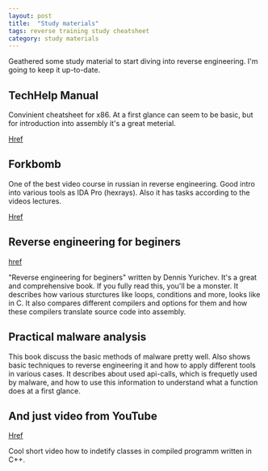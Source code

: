 ```yaml
---
layout: post
title:  "Study materials"
tags: reverse training study cheatsheet
category: study materials
---
```



Geathered some study material to start diving into reverse engineering.
I'm going to keep it up-to-date.

## TechHelp Manual
Convinient cheatsheet for x86. At a first glance can seem to be basic, but for introduction into assembly it's a great meterial.

[Href](http://www.techhelpmanual.com/866-8088_286_386_486_pentium_instruction_set.html)

## Forkbomb
One of the best video course in russian in reverse engineering. 
Good intro into various tools as IDA Pro (hexrays). 
Also it has tasks according to the videos lectures.

[Href](https://rev.forkbomb.ru/tasks)


## Reverse engineering for beginers

[href](https://files.nazaryev.ru/books/reverse-engineering-for-beginners.pdf)

"Reverse engineering for beginers" written by Dennis Yurichev.
It's a great and comprehensive book.
If you fully read this, you'll be a monster.
It describes how various sturctures like loops, conditions and more, looks like in C. 
It also compares different compilers and options for them and how these compilers translate source code into assembly.

## Practical malware analysis

This book discuss the basic methods of malware pretty well.
Also shows basic techniques to reverse engineering it and how to apply different tools in various cases.
It describes about used api-calls, which is frequetly used by malware, and how to use this information to understand what a function does at a first glance.

## And just video from YouTube

[Href](https://www.youtube.com/watch?v=o-FFGIloxvE&t=569s)

Cool short video how to indetify classes in compiled programm written in C++.

